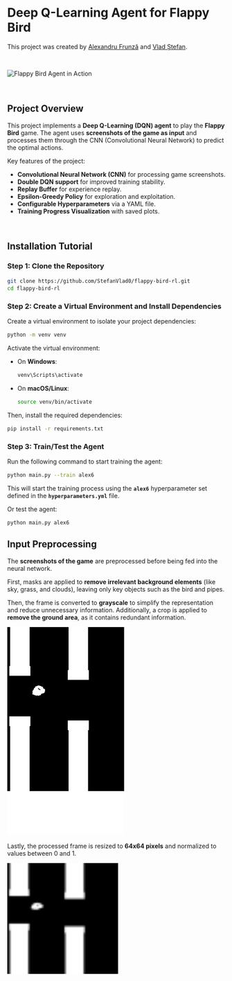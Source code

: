 # Deep Q-Learning Agent for Flappy Bird

This project was created by [Alexandru Frunză](https://github.com/alexfrunza) and [Vlad Ștefan](https://github.com/StefanVlad0).

<br>

![Flappy Bird Agent in Action](imgs/playing.gif)

<br>

## Project Overview

This project implements a **Deep Q-Learning (DQN) agent** to play the **Flappy Bird** game. The agent uses **screenshots of the game as input** and processes them through the CNN (Convolutional Neural Network) to predict the optimal actions.


Key features of the project:
- **Convolutional Neural Network (CNN)** for processing game screenshots.
- **Double DQN support** for improved training stability.
- **Replay Buffer** for experience replay.
- **Epsilon-Greedy Policy** for exploration and exploitation.
- **Configurable Hyperparameters** via a YAML file.
- **Training Progress Visualization** with saved plots.

<br>

## Installation Tutorial

### Step 1: Clone the Repository

```bash
git clone https://github.com/StefanVlad0/flappy-bird-rl.git
cd flappy-bird-rl
```

### Step 2: Create a Virtual Environment and Install Dependencies
Create a virtual environment to isolate your project dependencies:
```bash
python -m venv venv
```
Activate the virtual environment:
- On **Windows**:
  ```bash
  venv\Scripts\activate
  ```
- On **macOS/Linux**:
  ```bash
  source venv/bin/activate
  ```

Then, install the required dependencies:
```bash
pip install -r requirements.txt
```

### Step 3: Train/Test the Agent
Run the following command to start training the agent:
```bash
python main.py --train alex6
```

This will start the training process using the **`alex6`** hyperparameter set defined in the **`hyperparameters.yml`** file.

Or test the agent:
```bash
python main.py alex6
```

## Input Preprocessing

The **screenshots of the game** are preprocessed before being fed into the neural network.

First, masks are applied to **remove irrelevant background elements** (like sky, grass, and clouds), leaving only key objects such as the bird and pipes.

Then, the frame is converted to **grayscale** to simplify the representation and reduce unnecessary information. Additionally, a crop is applied to **remove the ground area**, as it contains redundant information.

<img src="imgs/frame_grayscaled_without_bg.png" width="270" height="480">

Lastly, the processed frame is resized to **64x64 pixels** and normalized to values between 0 and 1.
   
<img src="imgs/scaled_frame.png" width="256" height="256">